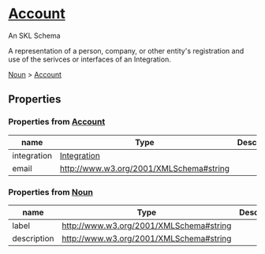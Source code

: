 # [Account](../../core/account)

An SKL Schema

A representation of a person, company, or other entity's registration and use of the serivces or interfaces of an Integration.

[Noun](../../core/noun) > [Account](../../core/account)

## Properties

### Properties from [Account](../../core/account)

| name | Type | Description |
| ---- | ---- | ----------- |
| integration | [Integration](../../core/integration) | |
| email | http://www.w3.org/2001/XMLSchema#string | |

### Properties from [Noun](../../core/noun)

| name | Type | Description |
| ---- | ---- | ----------- |
| label | http://www.w3.org/2001/XMLSchema#string | |
| description | http://www.w3.org/2001/XMLSchema#string | |

